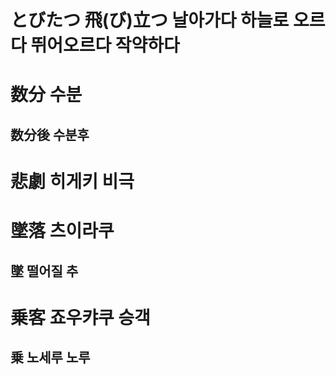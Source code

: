# とびたつ 飛(び)立つ 날아가다 하늘로 오르다 뛰어오르다 작약하다
# 数分 수분 
## 数分後 수분후 

# 悲劇 히게키 비극

# 墜落 츠이라쿠
## 墜 떨어질 추

# 乗客 죠우캬쿠 승객
## 乗 노세루 노루
